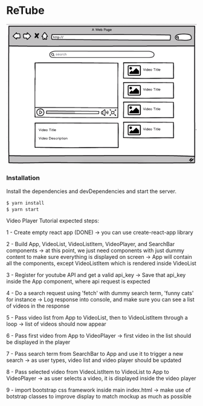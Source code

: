 # ReTube

[![N|ReTube](public/youtube_mockup.png)](ReTube)

### Installation


Install the dependencies and devDependencies and start the server.

```sh
$ yarn install
$ yarn start
```


Video Player Tutorial expected steps:

1 - Create empty react app                      (DONE)
-> you can use create-react-app library

2 - Build App, VideoList, VideoListItem, VideoPlayer, and SearchBar components
-> at this point, we just need components with just dummy content to make sure everything is displayed on screen
-> App will contain all the components, except VideoListItem which is rendered inside VideoList

3 - Register for youtube API and get a valid api_key
-> Save that api_key inside the App component, where api request is expected

4 - Do a search request using 'fetch' with dummy search term, 'funny cats' for instance
-> Log response into console, and make sure you can see a list of videos in the response

5 - Pass video list from App to VideoList, then to VideoListItem through a loop
-> list of videos should now appear

6 - Pass first video from App to VideoPlayer
-> first video in the list should be displayed in the player

7 - Pass search term from SearchBar to App and use it to trigger a new search
-> as user types, video list and video player should be updated

8 - Pass selected video from VideoListItem to VideoList to App to VideoPlayer
-> as user selects a video, it is displayed inside the video player

9 - import bootstrap css framework inside main index.html
-> make use of botstrap classes to improve display to match mockup as much as possible
